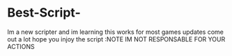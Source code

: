 # Best-Script-
Im a new scripter and im learning this works for most games updates come out a lot hope you injoy the script :NOTE IM NOT RESPONSABLE FOR YOUR ACTIONS
